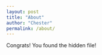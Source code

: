 ```yaml
---
layout: post
title: "About"
author: "Chester"
permalink: /about/
---
```


Congrats! You found the hidden file!